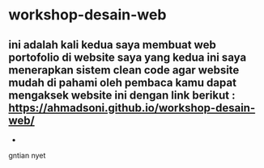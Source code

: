 # workshop-desain-web
ini adalah kali kedua saya membuat web portofolio 
di website saya yang kedua ini saya menerapkan sistem clean code agar website mudah di pahami oleh pembaca
kamu dapat mengaksek website ini dengan link berikut :
https://ahmadsoni.github.io/workshop-desain-web/
-
-
gntian nyet
